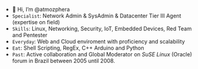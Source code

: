 - 👋 Hi, I’m @atmozphera
- `Specialist`: Network Admin & SysAdmin & Datacenter Tier III Agent (expertise on field)
- `Skills`: Linux, Networking, Security, IoT, Embedded Devices, Red Team and Pentester
- `Everyday`: Web and Cloud enviroment with proficiency and scalability
- `Eat`: Shell Scripting, RegEx, C++ Arduino and Python
- `Past`: Active collaboration and Global Moderator on _SuSE Linux_ (Oracle) forum in Brazil between 2005 until 2008.
